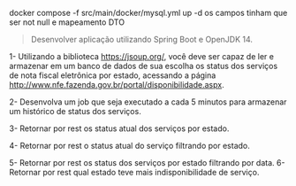 docker compose -f src/main/docker/mysql.yml up -d
os campos tinham que ser not null
e mapeamento DTO


> Desenvolver aplicação utilizando Spring Boot e OpenJDK 14.



1- Utilizando a biblioteca https://jsoup.org/, você deve ser capaz de ler e armazenar em um banco de dados de sua escolha os status dos serviços de nota fiscal eletrônica por estado, acessando a página http://www.nfe.fazenda.gov.br/portal/disponibilidade.aspx.



2- Desenvolva um job que seja executado a cada 5 minutos para armazenar um histórico de status dos serviços.

3- Retornar por rest os status atual dos serviços por estado.

4- Retornar por rest o status atual do serviço filtrando por estado.

5- Retornar por rest os status dos serviços por estado filtrando por data. 6- Retornar por rest qual estado teve mais indisponibilidade de serviço.